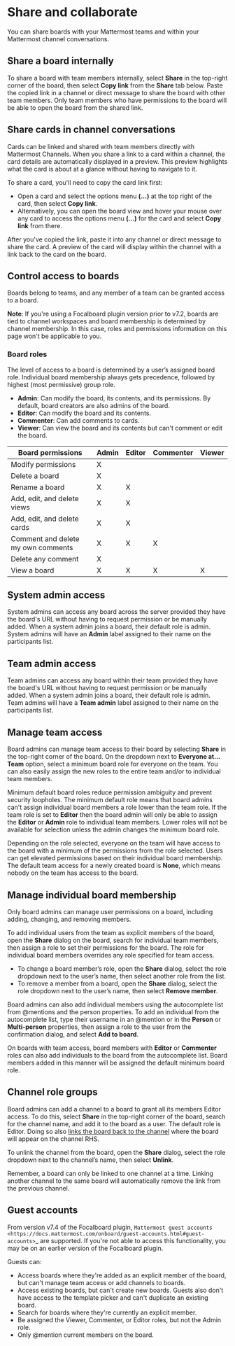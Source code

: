 # Share and collaborate

You can share boards with your Mattermost teams and within your Mattermost channel conversations.

## Share a board internally

To share a board with team members internally, select **Share** in the top-right corner of the board, then select **Copy link** from the **Share** tab below. Paste the copied link in a channel or direct message to share the board with other team members. Only team members who have permissions to the board will be able to open the board from the shared link.

## Share cards in channel conversations

Cards can be linked and shared with team members directly with Mattermost Channels. When you share a link to a card within a channel, the card details are automatically displayed in a preview. This preview highlights what the card is about at a glance without having to navigate to it.

To share a card, you'll need to copy the card link first:

- Open a card and select the options menu **(...)** at the top right of the card, then select **Copy link**.
- Alternatively, you can open the board view and hover your mouse over any card to access the options menu **(...)** for the card and select **Copy link** from there.

After you've copied the link, paste it into any channel or direct message to share the card. A preview of the card will display within the channel with a link back to the card on the board.

## Control access to boards

Boards belong to teams, and any member of a team can be granted access to a board.

**Note**: If you're using a Focalboard plugin version prior to v7.2, boards are tied to channel workspaces and board membership is determined by channel membership. In this case, roles and permissions information on this page won't be applicable to you.

### Board roles

The level of access to a board is determined by a user’s assigned board role. Individual board membership always gets precedence, followed by highest (most permissive) group role.

- **Admin**: Can modify the board, its contents, and its permissions. By default, board creators are also admins of the board.
- **Editor**: Can modify the board and its contents.
- **Commenter**: Can add comments to cards.
- **Viewer**: Can view the board and its contents but can't comment or edit the board.

| **Board permissions**              | **Admin** | **Editor** | **Commenter** | **Viewer** |
|------------------------------------|-----------|------------|---------------|------------|
| Modify permissions                 |     X     |            |               |            |
| Delete a board                     |     X     |            |               |            |
| Rename a board                     |     X     |     X      |               |            |
| Add, edit, and delete views        |     X     |     X      |               |            |
| Add, edit, and delete cards        |     X     |     X      |               |            |
| Comment and delete my own comments |     X     |     X      |       X       |            |
| Delete any comment                 |     X     |            |               |            |
| View a board                       |     X     |     X      |       X       |     X      |

## System admin access

System admins can access any board across the server provided they have the board's URL without having to request permission or be manually added. When a system admin joins a board, their default role is admin. System admins will have an **Admin** label assigned to their name on the participants list.

## Team admin access

Team admins can access any board within their team provided they have the board's URL without having to request permission or be manually added. When a system admin joins a board, their default role is admin. Team admins will have a **Team admin** label assigned to their name on the participants list.

## Manage team access

Board admins can manage team access to their board by selecting **Share** in the top-right corner of the board. On the dropdown next to **Everyone at… Team** option, select a minimum board role for everyone on the team. You can also easily assign the new roles to the entire team and/or to individual team members.

Minimum default board roles reduce permission ambiguity and prevent security loopholes. The minimum default role means that board admins can't assign individual board members a role lower than the team role. If the team role is set to **Editor** then the board admin will only be able to assign the **Editor** or **Admin** role to individual team members. Lower roles will not be available for selection unless the admin changes the minimum board role.

Depending on the role selected, everyone on the team will have access to the board with a minimum of the permissions from the role selected. Users can get elevated permissions based on their individual board membership. The default team access for a newly created board is **None**, which means nobody on the team has access to the board.

## Manage individual board membership

Only board admins can manage user permissions on a board, including adding, changing, and removing members.

To add individual users from the team as explicit members of the board, open the **Share** dialog on the board, search for individual team members, then assign a role to set their permissions for the board. The role for individual board members overrides any role specified for team access.

- To change a board member’s role, open the **Share** dialog, select the role dropdown next to the user’s name, then select another role from the list.
- To remove a member from a board, open the **Share** dialog, select the role dropdown next to the user’s name, then select **Remove member**.

Board admins can also add individual members using the autocomplete list from @mentions and the person properties. To add an individual from the autocomplete list, type their username in an @mention or in the **Person** or **Multi-person** properties, then assign a role to the user from the confirmation dialog, and select **Add to board**.

On boards with team access, board members with **Editor** or **Commenter** roles can also add individuals to the board from the autocomplete list. Board members added in this manner will be assigned the default minimum board role.

## Channel role groups

Board admins can add a channel to a board to grant all its members Editor access. To do this, select **Share** in the top-right corner of the board, search for the channel name, and add it to the board as a user. The default role is Editor. Doing so also [links the board back to the channel](link-boards-to-mattermost-channels) where the board will appear on the channel RHS.

To unlink the channel from the board, open the **Share** dialog, select the role dropdown next to the channel’s name, then select **Unlink**.

Remember, a board can only be linked to one channel at a time. Linking another channel to the same board will automatically remove the link from the previous channel.

## Guest accounts

From version v7.4 of the Focalboard plugin, `Mattermost guest accounts <https://docs.mattermost.com/onboard/guest-accounts.html#guest-accounts>`_ are supported. If you're not able to access this functionality, you may be on an earlier version of the Focalboard plugin.

Guests can:

- Access boards where they're added as an explicit member of the board, but can't manage team access or add channels to boards.
- Access existing boards, but can't create new boards. Guests also don't have access to the template picker and can't duplicate an existing board.
- Search for boards where they're currently an explicit member.
- Be assigned the Viewer, Commenter, or Editor roles, but not the Admin role.
- Only @mention current members on the board.
